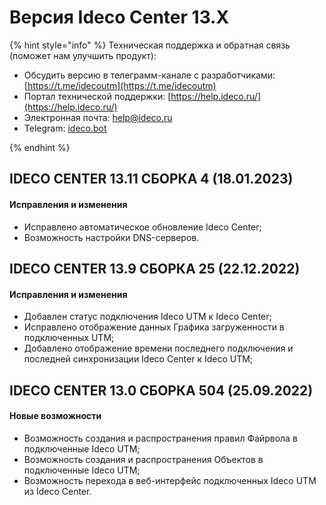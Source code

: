 # Версия Ideco Center 13.Х

{% hint style="info" %}
Техническая поддержка и обратная связь (поможет нам улучшить продукт):
* Обсудить версию в телеграмм-канале с разработчиками: [https://t.me/idecoutm](https://t.me/idecoutm)
* Портал технической поддержки: [https://help.ideco.ru/](https://help.ideco.ru/)
* Электронная почта: help@ideco.ru
* Telegram: [ideco.bot](https://telegram.im/@ideco_support_bot)

{% endhint %}

## **IDECO CENTER 13.11 СБОРКА 4 (18.01.2023)**

#### **Исправления и изменения**

* Исправлено автоматическое обновление Ideco Center;
* Возможность настройки DNS-серверов.

## **IDECO CENTER 13.9 СБОРКА 25 (22.12.2022)**

#### **Исправления и изменения**
 
* Добавлен статус подключения Ideco UTM к Ideco Center; 
* Исправлено отображение данных Графика загруженности в подключенных UTM; 
* Добавлено отображение времени последнего подключения и последней синхронизации Ideco Center к Ideco UTM; 

## **IDECO CENTER 13.0 СБОРКА 504 (25.09.2022)**

#### Новые возможности

* Возможность создания и распространения правил Файрвола в подключенные Ideco UTM;
* Возможность создания и распространения Объектов в подключенные Ideco UTM;
* Возможность перехода в веб-интерфейс подключенных Ideco UTM из Ideco Center.
